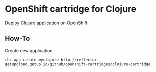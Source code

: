 # OpenShift cartridge for Clojure

Deploy Clojure application on OpenShift.

## How-To

Create new application

```
rhc app create myclojure http://reflector-getupcloud.getup.io/github/openshift-cartridges/clojure-cartridge
```
